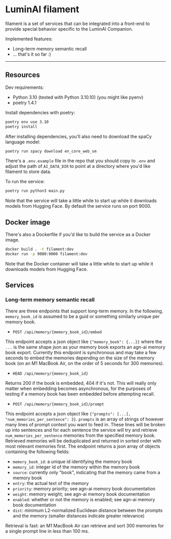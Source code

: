 # LuminAI filament

filament is a set of services that can be integrated into a front-end to provide special
behavior specific to the LuminAI Companion.

Implemented features:
- Long-term memory semantic recall
- ... that's it so far :)

---

## Resources

Dev requirements:
- Python 3.10 (tested with Python 3.10.10) (you might like pyenv)
- poetry 1.4.1

Install dependencies with poetry:

``` sh
poetry env use 3.10
poetry install
```

After installing dependencies, you'll also need to download the spaCy
language model:

``` sh
poetry run spacy download en_core_web_sm
```

There's a `.env.example` file in the repo that you should copy to `.env` and adjust the
path of `AI_DATA_DIR` to point at a directory where you'd like filament to store data.

To run the service:

``` sh
poetry run python3 main.py
```

Note that the service will take a little while to start up while it downloads
models from Hugging Face. By default the service runs on port 9000.


## Docker image

There's also a Dockerfile if you'd like to build the service as a Docker image.

``` sh
docker build . -t filament:dev
docker run -p 9000:9000 filament:dev
```

Note that the Docker container will take a little while to start up while it downloads
models from Hugging Face.


## Services

### Long-term memory semantic recall

There are three endpoints that support long-term memory. In the following,
`memory_book_id` is assumed to be a guid or something similarly unique per memory book.

- ```POST /api/memory/{memory_book_id}/embed```

This endpoint accepts a json object like `{"memory_book": {...}}` where the `...` is the
same shape json as your memory book exports an agn-ai memory book export. Currently this
endpoint is synchronous and may take a few seconds to embed the memories depending on
the size of the memory book (on an M1 MacBook Air, on the order of 5 seconds for 300
memories).

- ```HEAD /api/memory/{memory_book_id}```

Returns 200 if the book is embedded, 404 if it's not. This will really only matter when
embedding becomes asynchronous, for the purposes of testing if a memory book has been
embedded before attempting recall.

- ```POST /api/memory/{memory_book_id}/prompt```

This endpoint accepts a json object like `{"prompts": [...],
"num_memories_per_sentence": 3}`. `prompts` is an array of strings of however many lines
of prompt context you want to feed in. These lines will be broken up into sentences and
for each sentence the service will try and retrieve `num_memories_per_sentence` memories
from the specified memory book. Retrieved memories will be deduplicated and returned in
sorted order with most relevant memories first. The endpoint returns a json array of
objects containing the following fields:

- `memory_book_id`: a unique id identifying the memory book
- `memory_id`: integer id of the memory within the memory book
- `source`: currently only "book", indicating that the memory came from a memory book
- `entry`: the actual text of the memory
- `priority`: memory priority; see agn-ai memory book documentation
- `weight`: memory weight; see agn-ai memory book documentation
- `enabled`: whether or not the memory is enabled; see agn-ai memory book documentation
- `dist`: minimum L2-normalized Euclidean distance between the prompts and the memory
  (smaller distances indicate greater relevance)

Retrieval is fast: an M1 MacBook Air can retrieve and sort 300 memories for a single
prompt line in less than 100 ms.
